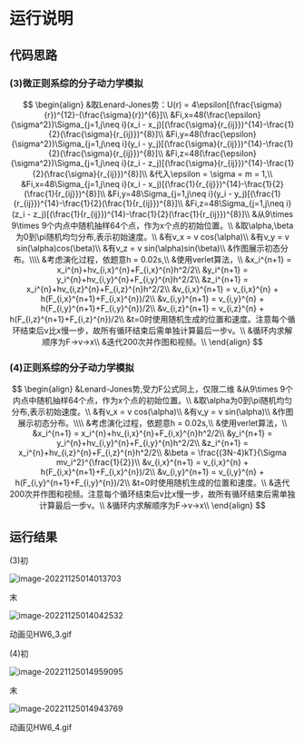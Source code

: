 # 运行说明

## 代码思路

### (3)微正则系综的分子动力学模拟

$$
\begin{align}
&取Lenard-Jones势：U(r) = 4\epsilon[(\frac{\sigma}{r})^{12}-(\frac{\sigma}{r})^{6}]\\
&Fi,x=48(\frac{\epsilon}{\sigma^2})\Sigma_{j=1,j\neq i}(x_i - x_j)[(\frac{\sigma}{r_{ij}})^{14}-\frac{1}{2}(\frac{\sigma}{r_{ij}})^{8}]\\
&Fi,y=48(\frac{\epsilon}{\sigma^2})\Sigma_{j=1,j\neq i}(y_i - y_j)[(\frac{\sigma}{r_{ij}})^{14}-\frac{1}{2}(\frac{\sigma}{r_{ij}})^{8}]\\
&Fi,z=48(\frac{\epsilon}{\sigma^2})\Sigma_{j=1,j\neq i}(z_i - z_j)[(\frac{\sigma}{r_{ij}})^{14}-\frac{1}{2}(\frac{\sigma}{r_{ij}})^{8}]\\
&代入\epsilon = \sigma = m = 1,\\
&Fi,x=48\Sigma_{j=1,j\neq i}(x_i - x_j)[(\frac{1}{r_{ij}})^{14}-\frac{1}{2}(\frac{1}{r_{ij}})^{8}]\\
&Fi,y=48\Sigma_{j=1,j\neq i}(y_i - y_j)[(\frac{1}{r_{ij}})^{14}-\frac{1}{2}(\frac{1}{r_{ij}})^{8}]\\
&Fi,z=48\Sigma_{j=1,j\neq i}(z_i - z_j)[(\frac{1}{r_{ij}})^{14}-\frac{1}{2}(\frac{1}{r_{ij}})^{8}]\\
&从9\times 9\times 9个内点中随机抽样64个点，作为x个点的初始位置。\\
&取\alpha,\beta为0到\pi随机均匀分布,表示初始速度。\\
&有v_x = v cos(\alpha)\\
&有v_y = v sin(\alpha)cos(\beta)\\
&有v_z = v sin(\alpha)sin(\beta)\\
&作图展示初态分布。\\\\
&考虑演化过程，依题意h = 0.02s,\\
&使用verlet算法，\\
&x_i^{n+1} = x_i^{n}+hv_{i,x}^{n}+F_{i,x}^{n}h^2/2\\
&y_i^{n+1} = y_i^{n}+hv_{i,y}^{n}+F_{i,y}^{n}h^2/2\\
&z_i^{n+1} = x_i^{n}+hv_{i,z}^{n}+F_{i,z}^{n}h^2/2\\
&v_{i,x}^{n+1} = v_{i,x}^{n} + h(F_{i,x}^{n+1}+F_{i,x}^{n})/2\\
&v_{i,y}^{n+1} = v_{i,y}^{n} + h(F_{i,y}^{n+1}+F_{i,y}^{n})/2\\
&v_{i,z}^{n+1} = v_{i,z}^{n} + h(F_{i,z}^{n+1}+F_{i,z}^{n})/2\\
&t=0时使用随机生成的位置和速度。注意每个循环结束后v比x慢一步，故所有循环结束后需单独计算最后一步v。\\
&循环内求解顺序为F->v->x\\
&迭代200次并作图和视频。\\
\end{align}
$$

### (4)正则系综的分子动力学模拟

$$
\begin{align}
&Lenard-Jones势,受力F公式同上，仅限二维
&从9\times 9个内点中随机抽样64个点，作为x个点的初始位置。\\
&取\alpha为0到\pi随机均匀分布,表示初始速度。\\
&有v_x = v cos(\alpha)\\
&有v_y = v sin(\alpha)\\
&作图展示初态分布。\\\\
&考虑演化过程，依题意h = 0.02s,\\
&使用verlet算法，\\
&x_i^{n+1} = x_i^{n}+hv_{i,x}^{n}+F_{i,x}^{n}h^2/2\\
&y_i^{n+1} = y_i^{n}+hv_{i,y}^{n}+F_{i,y}^{n}h^2/2\\
&z_i^{n+1} = x_i^{n}+hv_{i,z}^{n}+F_{i,z}^{n}h^2/2\\
&\beta = \frac{(3N-4)kT}{\Sigma mv_i^2}^{\frac{1}{2}}\\
&v_{i,x}^{n+1} = v_{i,x}^{n} + h(F_{i,x}^{n+1}+F_{i,x}^{n})/2\\
&v_{i,y}^{n+1} = v_{i,y}^{n} + h(F_{i,y}^{n+1}+F_{i,y}^{n})/2\\
&t=0时使用随机生成的位置和速度。\\
&迭代200次并作图和视频。注意每个循环结束后v比x慢一步，故所有循环结束后需单独计算最后一步v。\\
&循环内求解顺序为F->v->x\\
\end{align}
$$



## 运行结果

(3)初

![image-20221125014013703](C:\Users\pseudonym\AppData\Roaming\Typora\typora-user-images\image-20221125014013703.png)

末

![image-20221125014042532](C:\Users\pseudonym\AppData\Roaming\Typora\typora-user-images\image-20221125014042532.png)

动画见HW6_3.gif



(4)初

![image-20221125014959095](C:\Users\pseudonym\AppData\Roaming\Typora\typora-user-images\image-20221125014959095.png)

末

![image-20221125014943769](C:\Users\pseudonym\AppData\Roaming\Typora\typora-user-images\image-20221125014943769.png)

动画见HW6_4.gif
